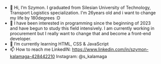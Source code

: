 - 👋 Hi, I’m Szymon. I graduated from Silesian University of Technology, Transport Logistics specialization. I'm 26years old and i want to change my life by 180degrees :D 
- 👀 I have been interested in programming since the beginning of 2023 and have begun to study this field intensively.
      I am currently working in procurement but I really want to change that and become a front-end developer. 
- 🌱 I’m currently learning HTML, CSS & JavaScript
- 📫 How to reach me
 LinkedIN: https://www.linkedin.com/in/szymon-kalamaga-428442210
 Instagram: @s_kalamaga

<!---
cz1tos/cz1tos is a ✨ special ✨ repository because its `README.md` (this file) appears on your GitHub profile.
You can click the Preview link to take a look at your changes.
--->
